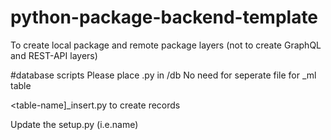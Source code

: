 # python-package-backend-template
To create local package and remote package layers (not to create GraphQL and REST-API layers)

#database scripts
Please place <table-name>.py in /db 
No need for seperate file for _ml table
  
<table-name]_insert.py to create records

Update the setup.py (i.e.name)
